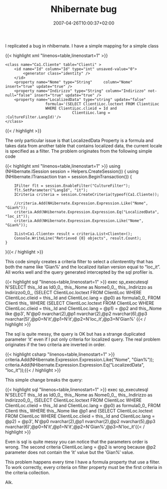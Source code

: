 ﻿---
title: "Nhibernate bug"
description: ""
date: 2007-04-26T10:00:37+02:00
draft: false
tags: [Nhibernate]
categories: [Nhibernate]
---
I replicated a bug in nhibernate. I have a simple mapping for a simple class

{{< highlight xml "linenos=table,linenostart=1" >}}
<?xml version="1.0" encoding="utf-8" ?>
<hibernate-mapping 
    xmlns="urn:nhibernate-mapping-2.2" 
    namespace="Ca1"
    assembly="Ca1"
    default-lazy="false"
    default-access="property">

    <class name="Ca1.Cliente" table="Clienti" >
        <id name="Id" column="Id" type="int" unsaved-value="0">
            <generator class="identity" />
        </id>
        <property name="Nome" type="String"     column="Nome" insert="true" update="true" />
        <property name="Indirizzo" type="String" column="Indirizzo" not-null="false" insert="true" update="true" />
        <property name="LocalizedData" type="string" update="false"
                      formula='(SELECT ClientiLoc.loctext FROM ClientiLoc
                      WHERE ClientiLoc.clieid = Id and 
                                  ClientiLoc.lang = :CultureFilter.LangId)'/>
    </class>
</hibernate-mapping>{{< / highlight >}}

The only particular issue is that LocalizedData Property is a formula and takes data from another table that contains localized data, the current locale is specified as a filter. The problem originates from the following simple code

{{< highlight xml "linenos=table,linenostart=1" >}}
using (NHibernate.ISession session = Helpers.CreateSession()) {
    using (NHibernate.ITransaction tran = session.BeginTransaction()) {

        IFilter flt = session.EnableFilter("CultureFilter");
        flt.SetParameter("LangId", "it");
        ICriteria criteria = session.CreateCriteria(typeof(Ca1.Cliente));

        //criteria.Add(NHibernate.Expression.Expression.Like("Nome", "Gian%"));
        criteria.Add(NHibernate.Expression.Expression.Eq("LocalizedData", "loc_it"));
        criteria.Add(NHibernate.Expression.Expression.Like("Nome", "Gian%"));

        IList<Ca1.Cliente> result = criteria.List<Cliente>();
        Console.WriteLine("Retrieved {0} objects", result.Count);
    }
}{{< / highlight >}}

This code simply creates a criteria filter to select a *cliente*entity that has both the name like ‘Gian%’ and the localized italian version equal to “loc\_it”. All works well and the query generated intercepted by the sql profiler is.

{{< highlight sql "linenos=table,linenostart=1" >}}
exec sp_executesql N'SELECT this_.Id as Id0_0_, this_.Nome as Nome0_0_, this_.Indirizzo as Indirizzo0_0_, (SELECT ClientiLoc.loctext FROM ClientiLoc
                      WHERE ClientiLoc.clieid = this_.Id and 
                                  ClientiLoc.lang = @p0) as formula0_0_ FROM Clienti this_ WHERE (SELECT ClientiLoc.loctext FROM ClientiLoc
                      WHERE ClientiLoc.clieid = this_.Id and 
                                  ClientiLoc.lang = @p1) = @p2 and this_.Nome like @p3',
N'@p0 nvarchar(2),@p1 nvarchar(2),@p2 nvarchar(6),@p3 nvarchar(5)',@p0=N'it',@p1=N'it',@p2=N'loc_it',@p3=N'Gian%'
{{< / highlight >}}

The sql is quite messy, the query is OK but has a strange duplicated parameter ‘it’ even if I put only criteria for localized query. The real problem originates if the two criteria are inverted in order.

{{< highlight csharp "linenos=table,linenostart=1" >}}
criteria.Add(NHibernate.Expression.Expression.Like("Nome", "Gian%"));
criteria.Add(NHibernate.Expression.Expression.Eq("LocalizedData", "loc_it"));{{< / highlight >}}

This simple change breaks the query:

{{< highlight sql "linenos=table,linenostart=1" >}}
exec sp_executesql N'SELECT this_.Id as Id0_0_, this_.Nome as Nome0_0_, this_.Indirizzo as Indirizzo0_0_, (SELECT ClientiLoc.loctext FROM ClientiLoc
                      WHERE ClientiLoc.clieid = this_.Id and 
                                  ClientiLoc.lang = @p0) as formula0_0_ FROM Clienti this_ WHERE this_.Nome like @p1 and (SELECT ClientiLoc.loctext FROM ClientiLoc
                      WHERE ClientiLoc.clieid = this_.Id and 
                                  ClientiLoc.lang = @p2) = @p3',
N'@p0 nvarchar(2),@p1 nvarchar(2),@p2 nvarchar(5),@p3 nvarchar(6)',@p0=N'it',@p1=N'it',@p2=N'Gian%',@p3=N'loc_it'{{< / highlight >}}

Even is sql is quite messy you can notice that the parameters order is wrong. The second criteria ClientiLoc.lang = @p2 is wrong because @p2 parameter does not contain the ‘it’ value but the ‘Gian%’ value.

This problem happens every time I have a formula property that use a filter. To work correctly, every criteria on filter property must be the first criteria in the criteria collection.

Alk.
